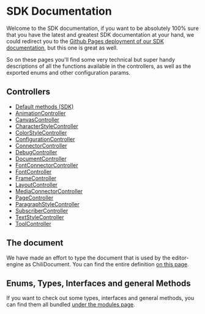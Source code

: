 # SDK Documentation

Welcome to the SDK documentation, if you want to be absolutely 100% sure that you have the latest and greatest SDK documentation at your hand, we could redirect you to the [Github Pages deployment of our SDK documentation](https://chili-publish.github.io/editor-sdk/index.html), but this one is great as well.

So on these pages you'll find some very technical but super handy descriptions of all the functions available in the controllers, as well as the exported enums and other configuration params.

## Controllers

-   [Default methods (SDK)](classes/index.SDK.html)
-   [AnimationController](classes/src_controllers_AnimationController.AnimationController.html)
-   [CanvasController](classes/src_controllers_CanvasController.CanvasController.html)
-   [CharacterStyleController](classes/src_controllers_CharacterStyleController.CharacterStyleController.html)
-   [ColorStyleController](classes/src_controllers_ColorStyleController.ColorStyleController.html)
-   [ConfigurationController](classes/src_controllers_ConfigurationController.ConfigurationController.html)
-   [ConnectorController](classes/src_controllers_ConnectorController.ConnectorController.html)
-   [DebugController](classes/src_controllers_DebugController.DebugController.html)
-   [DocumentController](classes/src_controllers_DocumentController.DocumentController.html)
-   [FontConnectorController](classes/src_controllers_FontConnectorController.FontConnectorController.html)
-   [FontController](classes/src_controllers_FontController.FontController.html)
-   [FrameController](classes/src_controllers_FrameController.FrameController.html)
-   [LayoutController](classes/src_controllers_LayoutController.LayoutController.html)
-   [MediaConnectorController](classes/src_controllers_MediaConnectorController.MediaConnectorController.html)
-   [PageController](classes/src_controllers_PageController.PageController.html)
-   [ParagraphStyleController](classes/src_controllers_ParagraphStyleController.ParagraphStyleController.html)
-   [SubscriberController](classes/src_controllers_SubscriberController.SubscriberController.html)
-   [TextStyleController](classes/src_controllers_TextStyleController.TextStyleController.html)
-   [ToolController](classes/src_controllers_ToolController.ToolController.html)

## The document

We have made an effort to type the document that is used by the editor-engine as ChiliDocument.
You can find the entire definition [on this page](interfaces/types_DocumentTypes.ChiliDocument.html).

## Enums, Types, Interfaces and general Methods

If you want to check out some types, interfaces and general methods, you can find them all bundled [under the modules page](modules).
